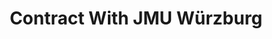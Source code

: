 ---
layout: page
title: Contract With JMU Würzburg 
description: During 2022-2023 I joined the Remote Sensing department at JMU Würzburg as a   Research Assistant where I automated satellite data download, performed satellite data processing and provided technical-research assistance.
img: assets/img/projects/jmu/usgs.jpg
redirect: https://www.geographie.uni-wuerzburg.de/en/fernerkundung/startseite/
importance: 1
category: Work
---